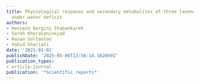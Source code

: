 ```yaml
---
title: Physiological response and secondary metabolites of three lavender genotypes
  under water deficit
authors:
- Hossein Gorgini Shabankareh
- Sarah Khorasaninejad
- Hasan Soltanloo
- Vahid Shariati
date: '2021-01-01'
publishDate: '2025-05-06T13:56:14.162049Z'
publication_types:
- article-journal
publication: '*Scientific reports*'
---
```

